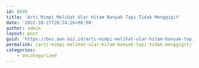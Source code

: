 ```yaml
---
id: 8039
title: 'Arti Mimpi Melihat Ular Hitam Banyak Tapi Tidak Menggigit'
date: '2022-10-27T20:24:26+00:00'
author: admin
layout: post
guid: 'https://bos.awn.biz.id/arti-mimpi-melihat-ular-hitam-banyak-tapi-tidak-menggigit/'
permalink: /arti-mimpi-melihat-ular-hitam-banyak-tapi-tidak-menggigit/
categories:
    - Uncategorized
---
```


